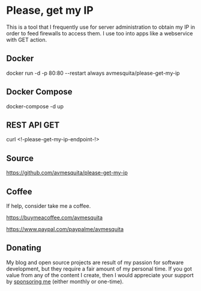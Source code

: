 # Please, get my IP

This is a tool that I frequently use for server administration to obtain my IP in order to feed firewalls to access them. I use too into apps like a webservice with GET action.

## Docker

docker run -d -p 80:80 --restart always avmesquita/please-get-my-ip

## Docker Compose

docker-compose -d up

## REST API GET

curl <!-please-get-my-ip-endpoint-!>

## Source

https://github.com/avmesquita/please-get-my-ip

## Coffee

If help, consider take me a coffee.

https://buymeacoffee.com/avmesquita

https://www.paypal.com/paypalme/avmesquita

## Donating

My blog and open source projects are result of my passion for software development, but they require a fair amount of my personal time. If you got value from any of the content I create, then I would appreciate your support by [sponsoring me](https://github.com/sponsors/avmesquita) (either monthly or one-time).

<!-- GitAds-Verify: 5RJZFZ3KKJ92EWYKC4J2IQYZCPJSQU4M -->
